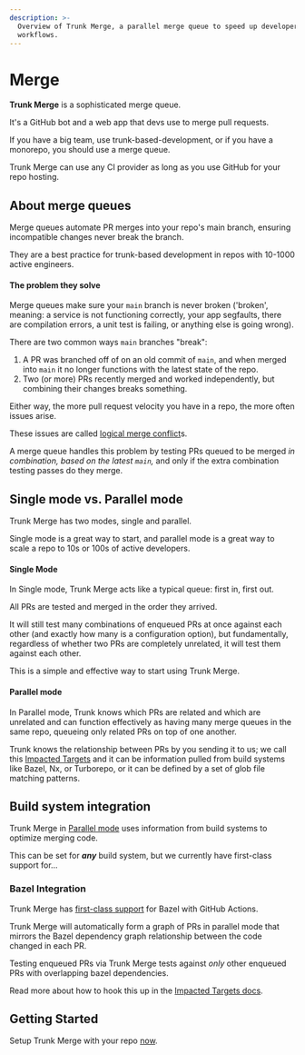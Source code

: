 ```yaml
---
description: >-
  Overview of Trunk Merge, a parallel merge queue to speed up developer
  workflows.
---
```


# Merge

**Trunk Merge** is a sophisticated merge queue.

It's a GitHub bot and a web app that devs use to merge pull requests.

If you have a big team, use trunk-based-development, or if you have a monorepo, you should use a merge queue.

Trunk Merge can use any CI provider as long as you use GitHub for your repo hosting.

## About merge queues

Merge queues automate PR merges into your repo's main branch, ensuring incompatible changes never break the branch.

They are a best practice for trunk-based development in repos with 10-1000 active engineers.

#### The problem they solve

Merge queues make sure your `main` branch is never broken ('broken', meaning: a service is not functioning correctly, your app segfaults, there are compilation errors, a unit test is failing, or anything else is going wrong).

There are two common ways `main` branches "break":

1. A PR was branched off of on an old commit of `main`, and when merged into `main` it no longer functions with the latest state of the repo.
2. Two (or more) PRs recently merged and worked independently, but combining their changes breaks something.

Either way, the more pull request velocity you have in a repo, the more often issues arise.

These issues are called [logical merge conflict](https://trunk.io/blog/what-is-a-logical-merge-conflict)s.

A merge queue handles this problem by testing PRs queued to be merged _in combination, based on the latest `main`,_ and only if the extra combination testing passes do they merge.

## Single mode vs. Parallel mode

Trunk Merge has two modes, single and parallel.

Single mode is a great way to start, and parallel mode is a great way to scale a repo to 10s or 100s of active developers.

#### Single Mode

In Single mode, Trunk Merge acts like a typical queue: first in, first out.

All PRs are tested and merged in the order they arrived.

It will still test many combinations of enqueued PRs at once against each other (and exactly how many is a configuration option), but fundamentally, regardless of whether two PRs are completely unrelated, it will test them against each other.

This is a simple and effective way to start using Trunk Merge.

#### Parallel mode

In Parallel mode, Trunk knows which PRs are related and which are unrelated and can function effectively as having many merge queues in the same repo, queueing only related PRs on top of one another.

Trunk knows the relationship between PRs by you sending it to us; we call this [Impacted Targets](https://docs.trunk.io/merge/set-up-trunk-merge/impacted-targets) and it can be information pulled from build systems like Bazel, Nx, or Turborepo, or it can be defined by a set of glob file matching patterns.

## Build system integration

Trunk Merge in [Parallel mode](#parallel-mode) uses information from build systems to optimize merging code.

This can be set for _**any**_ build system, but we currently have first-class support for...

### Bazel Integration

Trunk Merge has [first-class support](https://github.com/trunk-io/merge-action) for Bazel with GitHub Actions.

Trunk Merge will automatically form a graph of PRs in parallel mode that mirrors the Bazel dependency graph relationship between the code changed in each PR.

Testing enqueued PRs via Trunk Merge tests against _only_ other enqueued PRs with overlapping bazel dependencies.

Read more about how to hook this up in the [Impacted Targets docs](https://docs.trunk.io/merge/set-up-trunk-merge/impacted-targets).

## Getting Started

Setup Trunk Merge with your repo [now](https://docs.trunk.io/merge/set-up-trunk-merge).
